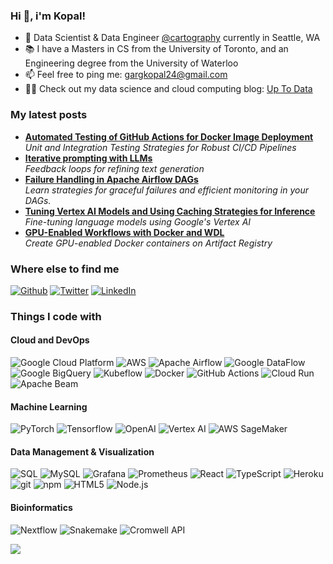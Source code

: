 ### Hi 👋, i'm Kopal!

- 📍 Data Scientist & Data Engineer [@cartography](https://www.cartography.bio/) currently in Seattle, WA
- 📚 I have a Masters in CS from the University of Toronto, and an Engineering degree from the University of Waterloo
- 📫 Feel free to ping me: gargkopal24@gmail.com
- ✍🏼 Check out my data science and cloud computing blog: [Up To Data](https://uptodata.substack.com/)

<h3>My latest posts</h3>
<ul>
  <li><a href="https://open.substack.com/pub/uptodata/p/automated-testing-of-github-actions?r=a9dff&utm_campaign=post&utm_medium=web"><b>Automated Testing of GitHub Actions for Docker Image Deployment</b></a><br/><i>Unit and Integration Testing Strategies for Robust CI/CD Pipelines</i></li>
  <li><a href="https://open.substack.com/pub/uptodata/p/iterative-prompting-with-llms?r=a9dff&utm_campaign=post&utm_medium=web"><b>Iterative prompting with LLMs</b></a><br/><i>Feedback loops for refining text generation</i></li>
  <li><a href="https://open.substack.com/pub/uptodata/p/failure-handling-in-apache-airflow?r=a9dff&utm_campaign=post&utm_medium=web"><b>
Failure Handling in Apache Airflow DAGs</b></a><br/><i>Learn strategies for graceful failures and efficient monitoring in your DAGs.
</i></li>
    <li><a href="https://open.substack.com/pub/uptodata/p/tuning-vertex-ai-models-and-using?r=a9dff&utm_campaign=post&utm_medium=web"><b>Tuning Vertex AI Models and Using Caching Strategies for Inference</b></a><br/><i>Fine-tuning language models using Google's Vertex AI</i></li>

  <li><a href="https://open.substack.com/pub/uptodata/p/gpu-enabled-workflows-with-docker?r=a9dff&utm_campaign=post&utm_medium=web"><b>GPU-Enabled Workflows with Docker and WDL</b></a><br/><i>Create GPU-enabled Docker containers on Artifact Registry</i></li>

</ul>

<h3>Where else to find me</h3>
<p><a href="https://github.com/kopalgarg" target="_blank"><img alt="Github" src="https://img.shields.io/badge/GitHub-%2312100E.svg?&style=for-the-badge&logo=Github&logoColor=white" /></a> <a href="https://twitter.com/gargkopal24" target="_blank"><img alt="Twitter" src="https://img.shields.io/twitter/follow/gargkopal24" /></a> <a href="https://www.linkedin.com/in/gargkopal" target="_blank"><img alt="LinkedIn" src="https://img.shields.io/badge/linkedin-%230077B5.svg?&style=for-the-badge&logo=linkedin&logoColor=white" /></a> <a href="https://uptodata.substack.com/" target="_blank"></a>
</p>


<h3>Things I code with</h3>
<h4>Cloud and DevOps</h4>
<p>
  <img alt="Google Cloud Platform" src="https://img.shields.io/badge/-Google_Cloud_Platform-1a73e8?style=flat-square&logo=google-cloud&logoColor=white" />
  <img alt="AWS" src="https://img.shields.io/badge/AWS-232F3E?style=flat-square&logo=amazon-aws&logoColor=white" />
  <img alt="Apache Airflow" src="https://img.shields.io/badge/Apache_Airflow-017CEE?style=flat-square&logo=Apache-Airflow&logoColor=white" />
  <img alt="Google DataFlow" src="https://img.shields.io/badge/-DataFlow-4285F4?style=flat-square&logo=google&logoColor=white" />
  <img alt="Google BigQuery" src="https://img.shields.io/badge/-BigQuery-4285F4?style=flat-square&logo=google&logoColor=white" />
  <img alt="Kubeflow" src="https://img.shields.io/badge/Kubeflow-000000?style=flat-square&logo=Kubeflow&logoColor=white" />
   <img alt="Docker" src="https://img.shields.io/badge/-Docker-46a2f1?style=flat-square&logo=docker&logoColor=white" />
    <img alt="GitHub Actions" src="https://img.shields.io/badge/-Github_Actions-2088FF?style=flat-square&logo=github-actions&logoColor=white" />
    <img alt="Cloud Run" src="https://img.shields.io/badge/-Cloud_Run-4285F4?style=flat-square&logo=google-cloud&logoColor=white" />
    <img alt="Apache Beam" src="https://img.shields.io/badge/Apache_Beam-000000?style=flat-square&logo=Apache&logoColor=white" />
</p>

<h4>Machine Learning</h4>
 <p>
    <img alt="PyTorch" src="https://img.shields.io/badge/PyTorch-%23EE4C2C.svg?style=flat-square&logo=PyTorch&logoColor=white" />
    <img alt="Tensorflow" src="https://img.shields.io/badge/TensorFlow-%23FF6F00.svg?style=flat-square&logo=TensorFlow&logoColor=white" />
    <img alt="OpenAI" src="https://img.shields.io/badge/OpenAI-%2300A0F0.svg?style=flat-square&logo=OpenAI&logoColor=white" />
    <img alt="Vertex AI" src="https://img.shields.io/badge/-VertexAI-4285F4?style=flat-square&logo=google&logoColor=white" />
    <img alt="AWS SageMaker" src="https://img.shields.io/badge/AWS_SageMaker-FF9900?style=flat-square&logo=Amazon-AWS&logoColor=white" />
</p>

<h4>Data Management & Visualization  </h4>
    <p>
        <img alt="SQL" src="https://img.shields.io/badge/SQL-F80000?style=flat-square&logo=sql&logoColor=white" />
    <img alt="MySQL" src="https://img.shields.io/badge/MySQL-4479A1?style=flat-square&logo=mysql&logoColor=white" />
    <img alt="Grafana" src="https://img.shields.io/badge/Grafana-F46800?style=flat-square&logo=grafana&logoColor=white" />
    <img alt="Prometheus" src="https://img.shields.io/badge/Prometheus-E6522C?style=flat-square&logo=prometheus&logoColor=white" />
      <img alt="React" src="https://img.shields.io/badge/-React-45b8d8?style=flat-square&logo=react&logoColor=white" />
    <img alt="TypeScript" src="https://img.shields.io/badge/-TypeScript-007ACC?style=flat-square&logo=typescript&logoColor=white" />
    <img alt="Heroku" src="https://img.shields.io/badge/-Heroku-430098?style=flat-square&logo=heroku&logoColor=white" />
    <img alt="git" src="https://img.shields.io/badge/-Git-F05032?style=flat-square&logo=git&logoColor=white" />
    <img alt="npm" src="https://img.shields.io/badge/-NPM-CB3837?style=flat-square&logo=npm&logoColor=white" />
    <img alt="HTML5" src="https://img.shields.io/badge/-HTML5-E34F26?style=flat-square&logo=html5&logoColor=white" />
    <img alt="Node.js" src="https://img.shields.io/badge/-Node.js-43853d?style=flat-square&logo=node-dot-js&logoColor=white" />
    </p>
<h4> Bioinformatics </h4>
    <p>
    <img alt="Nextflow" src="https://img.shields.io/badge/Nextflow-005571?style=flat-square&logo=Nextflow&logoColor=white" />
    <img alt="Snakemake" src="https://img.shields.io/badge/Snakemake-6DA55F?style=flat-square&logo=Snakemake&logoColor=white" /> <!-- Placeholder logo -->
    <img alt="Cromwell API" src="https://img.shields.io/badge/Cromwell_API-000000?style=flat-square&logo=API&logoColor=white" /> <!-- Placeholder logo -->
    </p>

![](https://komarev.com/ghpvc/?username=kopalgarg)
